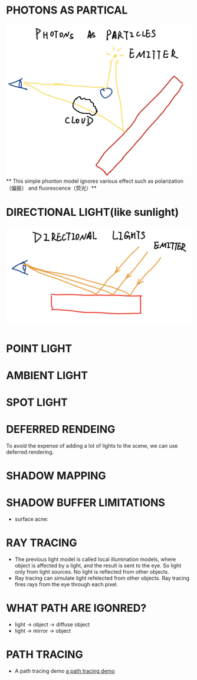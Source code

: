 # PHOTONS AS PARTICAL
![photons](./note-pictures/photons.jpg)
**  This simple phonton model ignores various  effect such as polarization（偏振） and fluorescence（荧光）**

# DIRECTIONAL LIGHT(like sunlight)
![directional lights](./note-pictures/directional-lights.jpg)

# POINT LIGHT

# AMBIENT LIGHT

# SPOT LIGHT

# DEFERRED RENDEING
To avoid the expense of adding a lot of lights to the scene, we can use deferred rendering. 

# SHADOW MAPPING

# SHADOW BUFFER LIMITATIONS
- surface acne: 

# RAY TRACING
- The previous light model is called local illumination models, where object is affected by a light, and the result is sent to the eye. So light only from light sources. No light is reflected from other objects.
- Ray tracing can simulate light refelected from other objects. Ray tracing fires rays from the eye through each pixel.

# WHAT PATH ARE IGONRED?
- light -> object -> diffuse object
- light -> mirror -> object

# PATH TRACING
- A path tracing demo [a path tracing demo](http://madebyevan.com/webgl-path-tracing/)